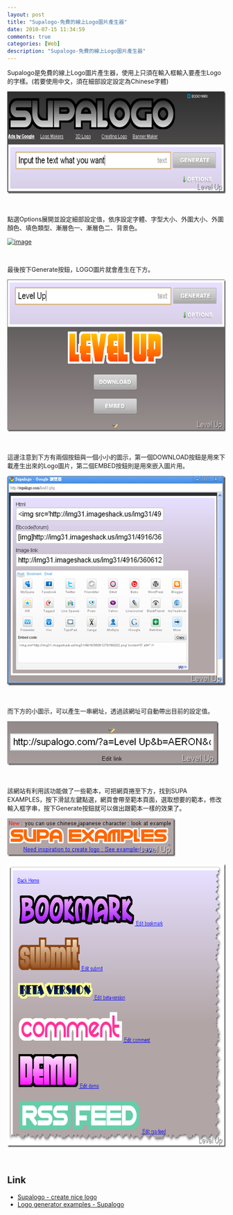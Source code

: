 ```yaml
---
layout: post
title: "Supalogo-免費的線上Logo圖片產生器"
date: 2010-07-15 11:34:59
comments: true
categories: [Web]
description: "Supalogo-免費的線上Logo圖片產生器"
---
```

<p>Supalogo是免費的線上Logo圖片產生器，使用上只須在輸入框輸入要產生Logo的字樣。(若要使用中文，須在細部設定設定為Chinese字體)</p>  <p><img style="border-right-width: 0px; border-top-width: 0px; border-bottom-width: 0px; border-left-width: 0px" border="0" alt="image" src="\images\posts\16580\image_thumb.png" width="644" height="236" /></a> </p>  <p> </p>  <p>點選Options展開並設定細部設定值，依序設定字體、字型大小、外圍大小、外圍顏色、填色類型、漸層色一、漸層色二、背景色。</p>  <p><a href="http://files.dotblogs.com.tw/larrynung/1007/cc7cd3577edf_B311/image12.png"><img style="border-right-width: 0px; border-top-width: 0px; border-bottom-width: 0px; border-left-width: 0px" border="0" alt="image" src="\images\posts\16580\image12_thumb.png" width="613" height="484" /></a> </p>  <p> </p>  <p>最後按下Generate按鈕，LOGO圖片就會產生在下方。</p>  <p><a href="http://files.dotblogs.com.tw/larrynung/1007/cc7cd3577edf_B311/image15.png"><img style="border-right-width: 0px; border-top-width: 0px; border-bottom-width: 0px; border-left-width: 0px" border="0" alt="image" src="\images\posts\16580\image15_thumb.png" width="644" height="351" /></a> </p>  <p> </p>  <p>這邊注意到下方有兩個按鈕與一個小小的圖示，第一個DOWNLOAD按鈕是用來下載產生出來的Logo圖片，第二個EMBED按鈕則是用來嵌入圖片用。 </p>  <p><a href="http://files.dotblogs.com.tw/larrynung/1007/cc7cd3577edf_B311/image6.png"><img style="border-right-width: 0px; border-top-width: 0px; border-bottom-width: 0px; border-left-width: 0px" border="0" alt="image" src="\images\posts\16580\image6_thumb.png" width="534" height="484" /></a> </p>  <p> </p>  <p>而下方的小圖示，可以產生一串網址，透過該網址可自動帶出目前的設定值。</p>  <p><a href="http://files.dotblogs.com.tw/larrynung/1007/cc7cd3577edf_B311/image9.png"><img style="border-right-width: 0px; border-top-width: 0px; border-bottom-width: 0px; border-left-width: 0px" border="0" alt="image" src="\images\posts\16580\image9_thumb.png" width="488" height="102" /></a> </p>  <p> </p>  <p>該網站有利用該功能做了一些範本，可把網頁捲至下方，找到SUPA EXAMPLES，按下滑鼠左鍵點選，網頁會帶至範本頁面，選取想要的範本，修改輸入框字串，按下Generate按鈕就可以做出跟範本一樣的效果了。</p>  <p><a href="http://files.dotblogs.com.tw/larrynung/1007/cc7cd3577edf_B311/image18.png"><img style="border-right-width: 0px; border-top-width: 0px; border-bottom-width: 0px; border-left-width: 0px" border="0" alt="image" src="\images\posts\16580\image18_thumb.png" width="388" height="88" /></a> </p>  <p><a href="http://files.dotblogs.com.tw/larrynung/1007/cc7cd3577edf_B311/image34.png"><img style="border-right-width: 0px; border-top-width: 0px; border-bottom-width: 0px; border-left-width: 0px" border="0" alt="image" src="\images\posts\16580\image34_thumb.png" width="682" height="654" /></a></p>  <p> </p>  <h2>Link</h2>  <ul>   <li><a href="http://supalogo.com/" target="_blank">Supalogo - create nice logo</a> </li>    <li><a href="http://supalogo.com/example.php" target="_blank">Logo generator examples - Supalogo </li> </ul>